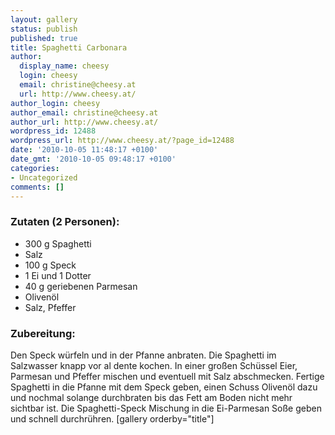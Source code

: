 ```yaml
---
layout: gallery
status: publish
published: true
title: Spaghetti Carbonara
author:
  display_name: cheesy
  login: cheesy
  email: christine@cheesy.at
  url: http://www.cheesy.at/
author_login: cheesy
author_email: christine@cheesy.at
author_url: http://www.cheesy.at/
wordpress_id: 12488
wordpress_url: http://www.cheesy.at/?page_id=12488
date: '2010-10-05 11:48:17 +0100'
date_gmt: '2010-10-05 09:48:17 +0100'
categories:
- Uncategorized
comments: []
---
```

### Zutaten (2 Personen):
- 300 g Spaghetti
- Salz
- 100 g Speck
- 1 Ei und 1 Dotter
- 40 g geriebenen Parmesan
- Olivenöl
- Salz, Pfeffer
### Zubereitung:
Den Speck würfeln und in der Pfanne anbraten. Die Spaghetti im Salzwasser knapp vor al dente kochen. In einer großen Schüssel Eier, Parmesan und Pfeffer mischen und eventuell mit Salz abschmecken. Fertige Spaghetti in die Pfanne mit dem Speck geben, einen Schuss Olivenöl dazu und nochmal solange durchbraten bis das Fett am Boden nicht mehr sichtbar ist. Die Spaghetti-Speck Mischung in die Ei-Parmesan Soße geben und schnell durchrühren.
[gallery orderby="title"]
